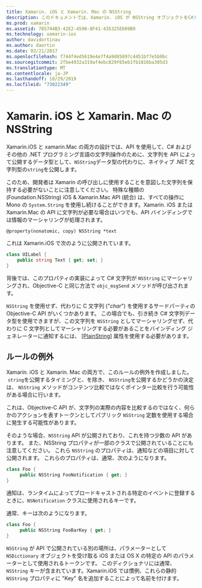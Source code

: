 ```yaml
---
title: Xamarin. iOS と Xamarin. Mac の NSString
description: このドキュメントでは、Xamarin. iOS が NSString オブジェクトをC#文字列オブジェクトに透過的に変換する方法について説明します。
ms.prod: xamarin
ms.assetid: 785744B3-42E2-4590-8F41-435325E609B9
ms.technology: xamarin-ios
author: davidortinau
ms.author: daortin
ms.date: 03/21/2017
ms.openlocfilehash: f744f4ed5619e4e7f4a9d85897c4451bf7e5b9bc
ms.sourcegitcommit: 2fbe4932a319af4ebc829f65eb1fb1816ba305d3
ms.translationtype: MT
ms.contentlocale: ja-JP
ms.lasthandoff: 10/29/2019
ms.locfileid: "73022349"
---
```

# <a name="nsstring-in-xamarinios-and-xamarinmac"></a>Xamarin. iOS と Xamarin. Mac の NSString


Xamarin.iOS と xamarin.Mac の両方の設計では、API を使用して、C# およびその他の .NET プログラミング言語の文字列操作のために、文字列を API によって公開するデータ型として、`NSString`データ型の代わりに、ネイティブ .NET 文字列型の`string`を公開します。

このため、開発者は Xamarin の呼び出しに使用することを意図した文字列を保持する必要がないことに注意してください。 特殊な種類の (Foundation.NSString) iOS & Xamarin.Mac API (統合) は、すべての操作に Mono の `System.String` を使用し続けることができます。Xamarin. iOS または Xamarin.Mac の API に文字列が必要な場合はいつでも、API バインディングでは情報のマーシャリングが処理されます。



```objc
@property(nonatomic, copy) NSString *text
```

これは Xamarin.iOS で次のように公開されています。

```csharp
class UILabel {
    public string Text { get; set; }
}
```

背後では、このプロパティの実装によって C# 文字列が `NSString` にマーシャリングされ、Objective-C と同じ方法で `objc_msgSend` メソッドが呼び出されます。

`NSString` を使用せず、代わりに C 文字列 ("*char*") を使用するサードパーティの Objective-C API がいくつかあります。 この場合でも、引き続き C# 文字列データ型を使用できますが、この文字列を `NSString` としてマーシャリングせず、代わりに C 文字列としてマーシャリングする必要があることをバインディング ジェネレーターに通知するには、 [[PlainString]](~/cross-platform/macios/binding/objective-c-libraries.md) 属性を使用する必要があります。


 <a name="Exceptions_to_the_Rule" />

## <a name="exceptions-to-the-rule"></a>ルールの例外

Xamarin. iOS と Xamarin. Mac の両方で、このルールの例外を作成しました。  `string`を公開するタイミングと、を除き、 `NSString`を公開するかどうかの決定は、 `NSString` メソッドがコンテンツ比較ではなくポインター比較を行う可能性がある場合に行います。


これは、Objective-C API が、文字列の実際の内容を比較するのではなく、何らかのアクションを表すトークンとしてパブリック `NSString` 定数を使用する場合に発生する可能性があります。

そのような場合、`NSString` API が公開されており、これを持つ少数の API があります。 また、NSString プロパティが一部のクラスで公開されていることにも注意してください。 これら `NSString` のプロパティは、通知などの項目に対して公開されます。 これらのプロパティは、通常、次のようになります。


```csharp
class Foo {
     public NSString FooNotification { get; }
}
```

通知は、ランタイムによってブロードキャストされる特定のイベントに登録するときに、`NSNotification` クラスに使用されるキーです。

通常、キーは次のようになります。

```csharp
class Foo {
     public NSString FooBarKey { get; }
}
```


`NSString` が API で公開されている別の場所は、パラメーターとして `NSDictionary` オブジェクトを受け取る iOS または OS X の特定の API のパラメーターとして使用されるトークンです。 このディクショナリには通常、`NSString` キーが含まれています。Xamarin.iOS では慣例、これらの静的 `NSString` プロパティに "Key" 名を追加することによって名前を付けます。

